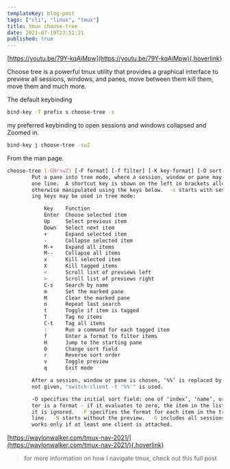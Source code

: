```yaml
---
templateKey: blog-post
tags: ["cli", "linux", "tmux"]
title: tmux choose-tree
date: 2021-07-19T23:51:21
published: true
---
```


[https://youtu.be/79Y-kqAiMpw](https://youtu.be/79Y-kqAiMpw){.hoverlink}

Choose tree is a powerful tmux utility that provides a graphical interface to
preview all sessions, windows, and panes, move between them kill them, move
them and much more.

The default keybinding

```bash
bind-key -T prefix s choose-tree -s
```

my preferred keybinding to open sessions and windows collapsed and Zoomed in.

```bash
bind-key j choose-tree -swZ
```

From the man page.

```bash
choose-tree [-GNrswZ] [-F format] [-f filter] [-K key-format] [-O sort-order] [-t target-pane] [template]
        Put a pane into tree mode, where a session, window or pane may be chosen interactively from a tree.  Each session, window or pane is shown on
        one line.  A shortcut key is shown on the left in brackets allowing for immediate choice, or the tree may be navigated and an item chosen or
        otherwise manipulated using the keys below.  -s starts with sessions collapsed and -w with windows collapsed.  -Z zooms the pane.  The follow‐
        ing keys may be used in tree mode:

            Key    Function
            Enter  Choose selected item
            Up     Select previous item
            Down   Select next item
            +      Expand selected item
            -      Collapse selected item
            M-+    Expand all items
            M--    Collapse all items
            x      Kill selected item
            X      Kill tagged items
            <      Scroll list of previews left
            >      Scroll list of previews right
            C-s    Search by name
            m      Set the marked pane
            M      Clear the marked pane
            n      Repeat last search
            t      Toggle if item is tagged
            T      Tag no items
            C-t    Tag all items
            :      Run a command for each tagged item
            f      Enter a format to filter items
            H      Jump to the starting pane
            O      Change sort field
            r      Reverse sort order
            v      Toggle preview
            q      Exit mode

        After a session, window or pane is chosen, ‘%%’ is replaced by the target in template and the result executed as a command.  If template is
        not given, "switch-client -t '%%'" is used.

        -O specifies the initial sort field: one of ‘index’, ‘name’, or ‘time’.  -r reverses the sort order.  -f specifies an initial filter: the fil‐
        ter is a format - if it evaluates to zero, the item in the list is not shown, otherwise it is shown.  If a filter would lead to an empty list,
        it is ignored.  -F specifies the format for each item in the tree and -K a format for each shortcut key; both are evaluated once for each
        line.  -N starts without the preview.  -G includes all sessions in any session groups in the tree rather than only the first.  This command
        works only if at least one client is attached.
```

[https://waylonwalker.com/tmux-nav-2021/](https://waylonwalker.com/tmux-nav-2021/){.hoverlink}

> for more information on how I navigate tmux, check out this full post
